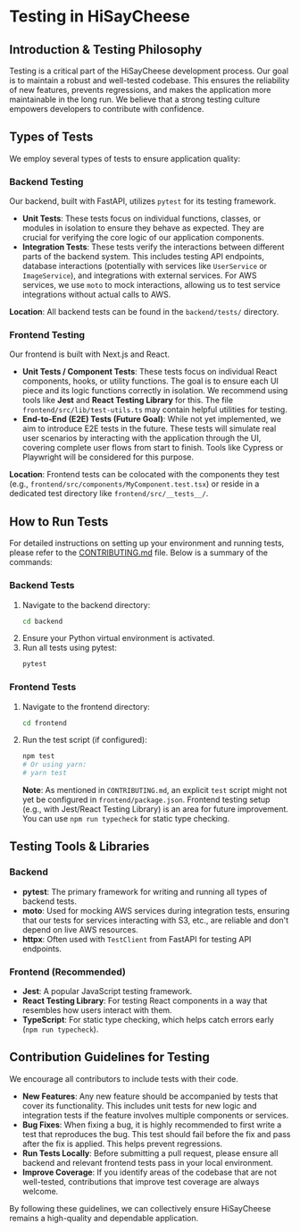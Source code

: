 # Testing in HiSayCheese

## Introduction & Testing Philosophy

Testing is a critical part of the HiSayCheese development process. Our goal is to maintain a robust and well-tested codebase. This ensures the reliability of new features, prevents regressions, and makes the application more maintainable in the long run. We believe that a strong testing culture empowers developers to contribute with confidence.

## Types of Tests

We employ several types of tests to ensure application quality:

### Backend Testing

Our backend, built with FastAPI, utilizes `pytest` for its testing framework.

*   **Unit Tests**: These tests focus on individual functions, classes, or modules in isolation to ensure they behave as expected. They are crucial for verifying the core logic of our application components.
*   **Integration Tests**: These tests verify the interactions between different parts of the backend system. This includes testing API endpoints, database interactions (potentially with services like `UserService` or `ImageService`), and integrations with external services. For AWS services, we use `moto` to mock interactions, allowing us to test service integrations without actual calls to AWS.

**Location**: All backend tests can be found in the `backend/tests/` directory.

### Frontend Testing

Our frontend is built with Next.js and React.

*   **Unit Tests / Component Tests**: These tests focus on individual React components, hooks, or utility functions. The goal is to ensure each UI piece and its logic functions correctly in isolation. We recommend using tools like **Jest** and **React Testing Library** for this. The file `frontend/src/lib/test-utils.ts` may contain helpful utilities for testing.
*   **End-to-End (E2E) Tests (Future Goal)**: While not yet implemented, we aim to introduce E2E tests in the future. These tests will simulate real user scenarios by interacting with the application through the UI, covering complete user flows from start to finish. Tools like Cypress or Playwright will be considered for this purpose.

**Location**: Frontend tests can be colocated with the components they test (e.g., `frontend/src/components/MyComponent.test.tsx`) or reside in a dedicated test directory like `frontend/src/__tests__/`.

## How to Run Tests

For detailed instructions on setting up your environment and running tests, please refer to the [CONTRIBUTING.md](./CONTRIBUTING.md) file. Below is a summary of the commands:

### Backend Tests

1.  Navigate to the backend directory:
    ```bash
    cd backend
    ```
2.  Ensure your Python virtual environment is activated.
3.  Run all tests using pytest:
    ```bash
    pytest
    ```

### Frontend Tests

1.  Navigate to the frontend directory:
    ```bash
    cd frontend
    ```
2.  Run the test script (if configured):
    ```bash
    npm test
    # Or using yarn:
    # yarn test
    ```
    **Note**: As mentioned in `CONTRIBUTING.md`, an explicit `test` script might not yet be configured in `frontend/package.json`. Frontend testing setup (e.g., with Jest/React Testing Library) is an area for future improvement. You can use `npm run typecheck` for static type checking.

## Testing Tools & Libraries

### Backend

*   **pytest**: The primary framework for writing and running all types of backend tests.
*   **moto**: Used for mocking AWS services during integration tests, ensuring that our tests for services interacting with S3, etc., are reliable and don't depend on live AWS resources.
*   **httpx**: Often used with `TestClient` from FastAPI for testing API endpoints.

### Frontend (Recommended)

*   **Jest**: A popular JavaScript testing framework.
*   **React Testing Library**: For testing React components in a way that resembles how users interact with them.
*   **TypeScript**: For static type checking, which helps catch errors early (`npm run typecheck`).

## Contribution Guidelines for Testing

We encourage all contributors to include tests with their code.

*   **New Features**: Any new feature should be accompanied by tests that cover its functionality. This includes unit tests for new logic and integration tests if the feature involves multiple components or services.
*   **Bug Fixes**: When fixing a bug, it is highly recommended to first write a test that reproduces the bug. This test should fail before the fix and pass after the fix is applied. This helps prevent regressions.
*   **Run Tests Locally**: Before submitting a pull request, please ensure all backend and relevant frontend tests pass in your local environment.
*   **Improve Coverage**: If you identify areas of the codebase that are not well-tested, contributions that improve test coverage are always welcome.

By following these guidelines, we can collectively ensure HiSayCheese remains a high-quality and dependable application.
```
